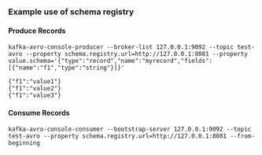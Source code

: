 ### Example use of schema registry


#### Produce Records
```
kafka-avro-console-producer --broker-list 127.0.0.1:9092 --topic test-avro --property schema.registry.url=http://127.0.0.1:8081 --property value.schema='{"type":"record","name":"myrecord","fields":[{"name":"f1","type":"string"}]}'

{"f1":"value1"}
{"f1":"value2"}
{"f1":"value3"}
```

#### Consume Records
```
kafka-avro-console-consumer --bootstrap-server 127.0.0.1:9092 --topic test-avro --property schema.registry.url=http://127.0.0.1:8081 --from-beginning
```
